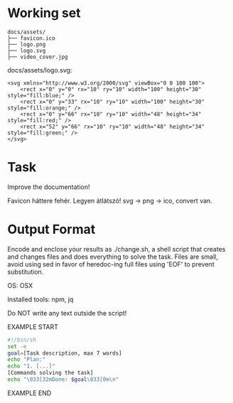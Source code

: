 # Working set

```
docs/assets/
├── favicon.ico
├── logo.png
├── logo.svg
├── video_cover.jpg

```
docs/assets/logo.svg:
```
<svg xmlns="http://www.w3.org/2000/svg" viewBox="0 0 100 100">
    <rect x="0" y="0" rx="10" ry="10" width="100" height="30" style="fill:blue;" />
    <rect x="0" y="33" rx="10" ry="10" width="100" height="30" style="fill:orange;" />
    <rect x="0" y="66" rx="10" ry="10" width="48" height="34" style="fill:red;" />
    <rect x="52" y="66" rx="10" ry="10" width="48" height="34" style="fill:green;" />
</svg>

```


# Task

Improve the documentation!

Favicon háttere fehér.
Legyen átlátszó!
svg -&gt; png -&gt; ico, convert van.


# Output Format

Encode and enclose your results as ./change.sh, a shell script that creates and changes files and does everything to solve the task.
Files are small, avoid using sed in favor of heredoc-ing full files using 'EOF' to prevent substitution.

OS: OSX

Installed tools: npm, jq


Do NOT write any text outside the script!

EXAMPLE START

```sh
#!/bin/sh
set -e
goal=[Task description, max 7 words]
echo "Plan:"
echo "1. [...]"
[Commands solving the task]
echo "\033[32mDone: $goal\033[0m\n"
```

EXAMPLE END

